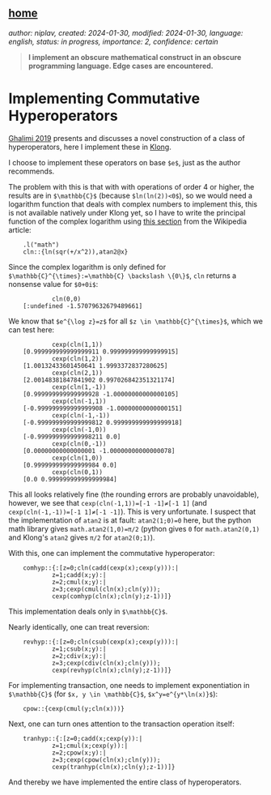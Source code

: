[home](./index.md)
------------------

*author: niplav, created: 2024-01-30, modified: 2024-01-30, language: english, status: in progress, importance: 2, confidence: certain*

> __I implement an obscure mathematical construct in an obscure
programming language. Edge cases are encountered.__

Implementing Commutative Hyperoperators
========================================

[Ghalimi 2019](https://observablehq.com/@ishi/arithmetic "Hyperlogarithmic Arithmetic")
presents and discusses a novel construction of a class of hyperoperators,
here I implement these in [Klong](http://t3x.org/klong/index.html).

I choose to implement these operators on base `$e$`, just as the author
recommends.

The problem with this is that with with operations of order 4 or
higher, the results are in `$\mathbb{C}$` (because `$ln(ln(2))<0$`),
so we would need a logarithm function that deals with complex numbers
to implement this, this is not available natively under Klong yet, so I
have to write the principal function of the complex logarithm using [this
section](https://en.wikipedia.org/wiki/Complex_logarithm#Calculating_the_principal_value)
from the Wikipedia article:

        .l("math")
        cln::{ln(sqr(+/x^2)),atan2@x}

Since the complex logarithm is only defined for
`$\mathbb{C}^{\times}:=\mathbb{C} \backslash \{0\}$`, `cln` returns
a nonsense value for `$0+0i$`:

                cln(0,0)
        [:undefined -1.57079632679489661]

We know that `$e^{\log z}=z$` for all `$z \in \mathbb{C}^{\times}$`,
which we can test here:

                cexp(cln(1,1))
        [0.999999999999999911 0.999999999999999915]
                cexp(cln(1,2))
        [1.00132433601450641 1.9993372837280625]
                cexp(cln(2,1))
        [2.00148381847841902 0.997026842351321174]
                cexp(cln(1,-1))
        [0.999999999999999928 -1.00000000000000105]
                cexp(cln(-1,1))
        [-0.999999999999999908 -1.00000000000000151]
                cexp(cln(-1,-1))
        [-0.999999999999999812 0.999999999999999918]
                cexp(cln(-1,0))
        [-0.999999999999998211 0.0]
                cexp(cln(0,-1))
        [0.00000000000000001 -1.00000000000000078]
                cexp(cln(1,0))
        [0.999999999999999984 0.0]
                cexp(cln(0,1))
        [0.0 0.999999999999999984]

This all looks relatively fine (the rounding errors are probably
unavoidable), however, we see that `cexp(cln(-1,1))=[-1 -1]≠[-1 1]`
(and `cexp(cln(-1,-1))=[-1 1]≠[-1 -1]`).  This is very unfortunate. I
suspect that the implementation of `atan2` is at fault: `atan2(1;0)=0`
here, but the python math library gives `math.atan2(1,0)=π/2` (python
gives `0` for `math.atan2(0,1)` and Klong's `atan2` gives `π/2` for
`atan2(0;1)`).

<!--TODO: fix local atan2-->

With this, one can implement the commutative hyperoperator:

        comhyp::{:[z=0;cln(cadd(cexp(x);cexp(y))):|
                z=1;cadd(x;y):|
                z=2;cmul(x;y):|
                z=3;cexp(cmul(cln(x);cln(y)));
                cexp(comhyp(cln(x);cln(y);z-1))]}

This implementation deals only in `$\mathbb{C}$`.

Nearly identically, one can treat reversion:

        revhyp::{:[z=0;cln(csub(cexp(x);cexp(y))):|
                z=1;csub(x;y):|
                z=2;cdiv(x;y):|
                z=3;cexp(cdiv(cln(x);cln(y)));
                cexp(revhyp(cln(x);cln(y);z-1))]}

For implementing transaction, one needs to implement exponentiation in
`$\mathbb{C}$` (for `$x, y \in \mathbb{C}$`, `$x^y=e^{y*\ln(x)}$`):

        cpow::{cexp(cmul(y;cln(x)))}

Next, one can turn ones attention to the transaction operation itself:

        tranhyp::{:[z=0;cadd(x;cexp(y)):|
                z=1;cmul(x;cexp(y)):|
                z=2;cpow(x;y):|
                z=3;cexp(cpow(cln(x);cln(y)));
                cexp(tranhyp(cln(x);cln(y);z-1))]}

And thereby we have implemented the entire class of hyperoperators.

<!--When you're less tired, check over this again:
2^x^y=b^{1^log_b(x)^{log_b(y)}}=b^{log_b(x)*b^log_b(y)}=x^{b^_log_b(y)}=x^y
I think this checks out-->
